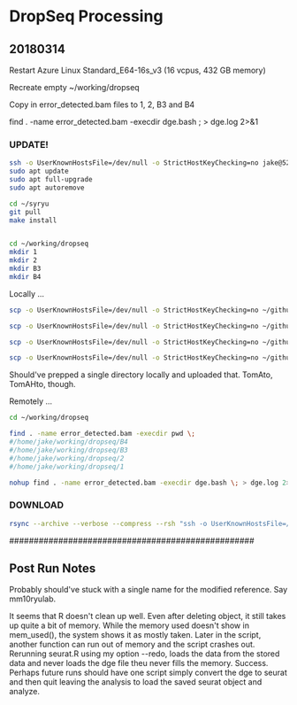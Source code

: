 #	DropSeq Processing

##	20180314

Restart Azure Linux Standard_E64-16s_v3 (16 vcpus, 432 GB memory)

Recreate empty ~/working/dropseq

Copy in error_detected.bam files to 1, 2, B3 and B4

find . -name error_detected.bam -execdir dge.bash \; > dge.log 2>&1



###	UPDATE!


```BASH
ssh -o UserKnownHostsFile=/dev/null -o StrictHostKeyChecking=no jake@52.226.33.193
sudo apt update
sudo apt full-upgrade
sudo apt autoremove

cd ~/syryu
git pull
make install


cd ~/working/dropseq
mkdir 1
mkdir 2
mkdir B3
mkdir B4
```



Locally ...

```BASH
scp -o UserKnownHostsFile=/dev/null -o StrictHostKeyChecking=no ~/github/unreno/syryu/drop_seq/20180305.drop_seq_alignment/1/error_detected.bam jake@52.226.33.193:working/dropseq/1/

scp -o UserKnownHostsFile=/dev/null -o StrictHostKeyChecking=no ~/github/unreno/syryu/drop_seq/20180305.drop_seq_alignment/2/error_detected.bam jake@52.226.33.193:working/dropseq/2/

scp -o UserKnownHostsFile=/dev/null -o StrictHostKeyChecking=no ~/github/unreno/syryu/drop_seq/20180305.drop_seq_alignment/B3/error_detected.bam jake@52.226.33.193:working/dropseq/B3/

scp -o UserKnownHostsFile=/dev/null -o StrictHostKeyChecking=no ~/github/unreno/syryu/drop_seq/20180305.drop_seq_alignment/B4/error_detected.bam jake@52.226.33.193:working/dropseq/B4/
```

Should've prepped a single directory locally and uploaded that. TomAto, TomAHto, though.


Remotely ...

```BASH
cd ~/working/dropseq

find . -name error_detected.bam -execdir pwd \;
#/home/jake/working/dropseq/B4
#/home/jake/working/dropseq/B3
#/home/jake/working/dropseq/2
#/home/jake/working/dropseq/1

nohup find . -name error_detected.bam -execdir dge.bash \; > dge.log 2>&1 &
```



###	DOWNLOAD

```BASH
rsync --archive --verbose --compress --rsh "ssh -o UserKnownHostsFile=/dev/null -o StrictHostKeyChecking=no" --progress --delete jake@52.226.33.193:working/dropseq/ ~/github/unreno/syryu/drop_seq/20180314.drop_seq_alignment/
```


##################################################


##	Post Run Notes

Probably should've stuck with a single name for the modified reference. Say mm10ryulab.



It seems that R doesn't clean up well.
Even after deleting object, it still takes up quite a bit of memory.
While the memory used doesn't show in mem\_used(), the system shows it as mostly taken.
Later in the script, another function can run out of memory and the script crashes out.
Rerunning seurat.R using my option --redo, loads the data from the stored data and never loads the dge file theu never fills the memory.
Success.
Perhaps future runs should have one script simply convert the dge to seurat and then quit leaving the analysis to load the saved seurat object and analyze.


